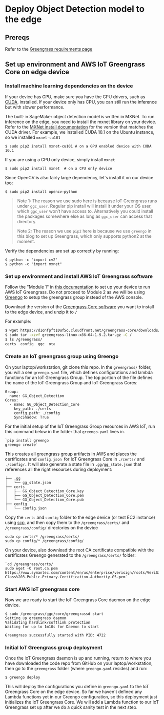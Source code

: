 # Deploy Object Detection model to the edge

## Prereqs

Refer to the [Greengrass requirements page](https://docs.aws.amazon.com/greengrass/latest/developerguide/gg-gs.html#gg-requirements) 

## Set up environment and AWS IoT Greengrass Core on edge device

### Install machine learning dependencies on the device

If your device has GPU, make sure you have the GPU drivers, such as [CUDA](https://developer.nvidia.com/cuda-downloads), installed. If your device only has CPU, you can still run the inference but with slower performance. 

The built-in SageMaker object detection model is written in MXNet. To run inference on the edge, you need to install the mxnet library on your device. Refer to the [MXNet install documentation](http://mxnet.incubator.apache.org/versions/master/install/) for the version that matches the CUDA driver. For example, we installed CUDA 10.1 on the Ubuntu instance, so we installed `mxnet-cu101`

```
$ sudo pip2 install mxnet-cu101 # on a GPU enabled device with CUDA 10.1

```

If you are using a CPU only device, simply install `mxnet`

```
$ sudo pip2 install mxnet  # on a CPU only device
```


Since OpenCV is also fairly large dependency, let's install it on our device too:

```
$ sudo pip2 install opencv-python
```

> Note 1: The reason we use sudo here is because IoT Greengrass runs under `ggc_user`. Regular pip install will install it under your OS user, which `ggc_user` won’t have access to. Alternatively you could install the packages somewhere else as long as `ggc_user` can access that directory.
> 
> Note 2: The reason we use `pip2` here is because we use `greengo` in this blog to set up Greengrass, which only supports python2 at the moment. 

Verify the dependencies are set up correctly by running: 

```
$ python -c "import cv2"
$ python -c "import mxnet"
```

### Set up environment and install AWS IoT Greengrass software

Follow the "Module 1" in [this documentation](https://docs.aws.amazon.com/greengrass/latest/developerguide/module1.html) to set up your device to run AWS IoT Greengrass. Do not proceed to Module 2 as we will be using [Greengo](https://github.com/dzimine/greengo) to setup the greengrass group instead of the AWS console. 

Download the version of the [Greengrass Core software](https://docs.aws.amazon.com/greengrass/latest/developerguide/what-is-gg.html#gg-core-download-tab) you want to install to the edge device, and unzip it to `/`

For example: 

```bash
$ wget https://d1onfpft10uf5o.cloudfront.net/greengrass-core/downloads/1.9.2/greengrass-linux-x86-64-1.9.2.tar.gz
$ sudo tar -xzvf greengrass-linux-x86-64-1.9.2.tar.gz -C /
$ ls /greengrass/
certs  config  ggc  ota
```

### Create an IoT greengrass group using Greengo

On your laptop/workstation, git clone this repo. In the `greengrass/` folder, you will a see  `greengo.yaml` file, which defines configurations and lambda functions for an IoT Greengrass Group. The top portion of the file defines the name of the IoT Greengrass Group and IoT Greengrass Cores:

```
Group:
  name: GG_Object_Detection
Cores:
  - name: GG_Object_Detection_Core
    key_path: ./certs
    config_path: ./config
    SyncShadow: True
```

For the initial setup of the IoT Greengrass Group resources in AWS IoT, run this command below in the folder that `greengo.yaml` lives in.

```
`pip install greengo
greengo create`
```

 This creates all greengrass group artifacts in AWS and places the certificates and `config.json `for IoT Greengrass Core in `./certs/` and `./config/.` It will also generate a state file in `.gg/gg_state.json` that references all the right resources during deployment: 

```
├── .gg
│   └── gg_state.json
├── certs
│   ├── GG_Object_Detection_Core.key
│   ├── GG_Object_Detection_Core.pem
│   └── GG_Object_Detection_Core.pub
├── config
│   └── config.json
```

Copy the `certs` and `config` folder to the edge device (or test EC2 instance) using [scp](https://linux.die.net/man/1/scp), and then copy them to the `/greengrass/certs/` and `/greengrass/config/`  directories on the device

```
sudo cp certs/* /greengrass/certs/
sudo cp config/* /greengrass/config/
```

On your device, also download the root CA certificate compatible with the certificates Greengo generated to the `/greengrass/certs/` folder:

```
`cd /greengrass/certs/
sudo wget -O root.ca.pem https://www.symantec.com/content/en/us/enterprise/verisign/roots/VeriSign-Class%203-Public-Primary-Certification-Authority-G5.pem`
```


### Start AWS IoT greengrass core

Now we are ready to start the IoT Greengrass Core daemon on the edge device. 

```
$ sudo /greengrass/ggc/core/greengrassd start
Setting up greengrass daemon
Validating hardlink/softlink protection
Waiting for up to 1m10s for Daemon to start

Greengrass successfully started with PID: 4722
```

### Initial IoT Greengrass group deployment 

Once the IoT Greengrass daemon is up and running, return to where you have downloaded the code repo from GitHub on your laptop/workstation, then go to the `greengrass` folder (where `greengo.yaml` resides) and run:

```
$ greengo deploy
```

This will deploy the configurations you define in `greengo.yaml` to the IoT Greengrass Core on the edge device.  So far we haven't defined any Lambda functions yet in our Greengo configuration, so this deployment just initializes the IoT Greengrass Core. We will add a Lambda function to our IoT Greengrass set up after we do a quick sanity test in the next step.
